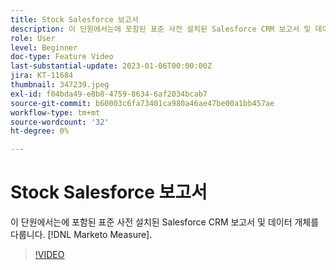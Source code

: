 ```yaml
---
title: Stock Salesforce 보고서
description: 이 단원에서는에 포함된 표준 사전 설치된 Salesforce CRM 보고서 및 데이터 개체를 다룹니다. [!DNL Marketo Measure].
role: User
level: Beginner
doc-type: Feature Video
last-substantial-update: 2023-01-06T00:00:00Z
jira: KT-11684
thumbnail: 347239.jpeg
exl-id: f04bda49-e8b8-4759-8634-6af2034bcab7
source-git-commit: b60003c6fa73401ca980a46ae47be00a1bb457ae
workflow-type: tm+mt
source-wordcount: '32'
ht-degree: 0%

---
```


# Stock Salesforce 보고서

이 단원에서는에 포함된 표준 사전 설치된 Salesforce CRM 보고서 및 데이터 개체를 다룹니다. [!DNL Marketo Measure].

>[!VIDEO](https://video.tv.adobe.com/v/347239/?quality=12&learn=on)
